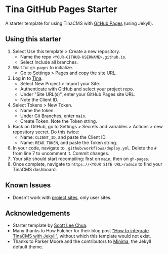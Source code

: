 # Tina GitHub Pages Starter
A starter template for using TinaCMS with [GitHub Pages](https://docs.github.com/en/pages/quickstart) (using Jekyll).

## Using this starter
1. Select Use this template > Create a new repository.
    - Name the repo `<YOUR-GITHUB-USERNAME>.github.io`.
    - Select Include all branches.
2. Wait for `gh-pages` to initialize.
    - Go to Settings > Pages and copy the site URL.
3. Log in to [Tina](https://app.tina.io).
    - Select New Project > Import your Site.
    - Authenticate with GitHub and select your project repo.
    - Under "Site URL(s)", enter your GitHub Pages site URL.
    - Note the Client ID.
4. Select Tokens > New Token.
    - Name the token.
    - Under Git Branches, enter `main`.
    - Create Token. Note the Token string.
5. Back on GitHub, go to Settings > Secrets and variables > Actions > new repository secret. Do this twice:
    - Name: `CLIENT_ID`, and paste the Client ID.
    - Name: `READ_TOKEN`, and paste the Token string.
6. In your code, navigate to `.github/workflows/deploy.yml`. Delete the `#` from line 7 to uncomment it. Commit changes.
7. Your site should start recompiling: first on `main`, then on `gh-pages`.
8. Once complete, navigate to `https://<YOUR SITE URL>/admin` to find your TinaCMS dashboard.

## Known Issues
- Doesn't work with [project sites](https://docs.github.com/en/pages/getting-started-with-github-pages/about-github-pages), only user sites.

## Acknowledgements
- Starter template by [Scott Lee Chua](https://scottleechua.com).
- Many thanks to Huw Fulcher for their blog post ["How to integrate TinaCMS with Jekyll"](https://huwfulcher.com/blog/2022/how-to-integrate-tinacms-with-jekyll/), without which this template would not exist.
- Thanks to Parker Moore and the contributors to [Minima](https://github.com/jekyll/minima), the Jekyll default theme.
